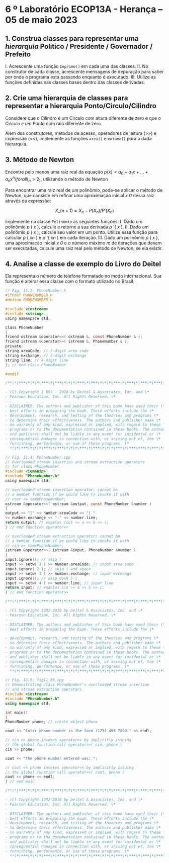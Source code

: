 # 6 º Laboratório ECOP13A - Herança – 05 de maio 2023

## 1. Construa classes para representar uma _hierarquia_ Politico / Presidente / Governador / Prefeito

I. Acrescente uma função `Imprime()` em cada uma das classes.
II. No construtor de cada classe, acrescente mensagens de depuração para saber
por onde o programa está passando enquanto é executado.
III. Utilize as funções definidas nas classes bases dentro das classes derivadas.

## 2. Crie uma hierarquia de classes para representar a hierarquia Ponto/Circulo/Cilindro

Considere que o Cilindro é um Circulo com altura diferente de zero e que o Circulo _é um_ Ponto com raio diferente de zero.

Além dos construtores, métodos de acesso, operadores de leitura (>>) e impressão (<<), implemente as funções `area()` e
`volume()` para a dada hierarquia.

## 3. Método de Newton

Encontre pelo menos uma raiz real da equação $p(x)=a_0 +a_1x+...+a_nx^n /forall ( _n > 2_ )$, utilizando o método de Newton

Para encontrar uma raiz real de um polinômio, pode-se aplicar o método de Newton, que consiste em refinar uma aproximação inicial _x 0_ dessa
raiz através da expressão:

$$ X\_(n+1) = X_n - P(X_n)/P'(X_n)$$

Implemente na classe `Polinômio` as seguintes funções:
I. Dado um polinômio _p_ ( _x_ ), calcule e retorne a sua derivada _p_ '( _x_ ).
II. Dado um polinômio _p_ ( _x_ ), calcule seu valor em um ponto. Utilize essa função
para calcular _p_ ( _xn_ ) e _p_ '( _xn_ ) em cada iteração.
III. Dado um polinômio _p_ ( _x_ ), uma aproximação inicial _x 0_ e o número máximo _m_ de
iterações que devem ser executadas, calcule uma raiz real pelo método de
Newton, se ela existir.

## 4. Analise a classe de exemplo do Livro do Deitel

Ela representa o número de telefone formatado no modo internacional. Sua função é alterar essa classe com o formato utilizado no Brasil.

```h
// Fig. 11.3: PhoneNumber.h
#ifndef PHONENUMBER_H
#define PHONENUMBER_H

#include <iostream>
#include <string>
using namespace std;

class PhoneNumber
{
friend ostream &operator<<( ostream &, const PhoneNumber & );
friend istream &operator>>( istream &, PhoneNumber & );
private:
string areaCode; // 3-digit area code
string exchange; // 3-digit exchange
string line; // 4-digit line
}; // end class PhoneNumber

#endif

/**\*\***\*\*\*\***\*\***\*\*\*\***\*\***\*\*\*\***\*\***\*\***\*\***\*\*\*\***\*\***\*\*\*\***\*\***\*\*\*\***\*\***

- (C) Copyright 1 992 - 2010 by Deitel & Associates, Inc. and \*
- Pearson Education, Inc. All Rights Reserved. \*
- -
- DISCLAIMER: The authors and publisher of this book have used their \*
- best efforts in preparing the book. These efforts include the \*
- development, research, and testing of the theories and programs \*
- to determine their effectiveness. The authors and publisher make \*
- no warranty of any kind, expressed or implied, with regard to these \*
- programs or to the documentation contained in these books. The authors \*
- and publisher shall not be liable in any event for incidental or \*
- consequential damages in connection with, or arising out of, the \*
- furnishing, performance, or use of these programs. \*
  **\*\***\*\*\*\***\*\***\*\*\*\***\*\***\*\*\*\***\*\***\***\*\***\*\*\*\***\*\***\*\*\*\***\*\***\*\*\*\***\*\***/

// Fig. 11.4: PhoneNumber.cpp
// Overloaded stream insertion and stream extraction operators
// for class PhoneNumber.
#include <iomanip>
#include "PhoneNumber.h"
using namespace std;

// overloaded stream insertion operator; cannot be
// a member function if we would like to invoke it with
// cout << somePhoneNumber;
ostream &operator<<( ostream &output, const PhoneNumber &number )
{
output << "(" << number.areaCode << ") "
<< number.exchange << "-" << number.line;
return output; // enables cout << a << b << c;
} // end function operator<<

// overloaded stream extraction operator; cannot be
// a member function if we would like to invoke it with
// cin >> somePhoneNumber;
istream &operator>>( istream &input, PhoneNumber &number )
{
input.ignore(); // skip (
input >> setw( 3 ) >> number.areaCode; // input area code
input.ignore( 2 ); // skip ) and space
input >> setw( 3 ) >> number.exchange; // input exchange
input.ignore(); // skip dash (-)
input >> setw( 4 ) >> number.line; // input line
return input; // enables cin >> a >> b >> c;
} // end function operator>>
```

```cpp
/**\*\***\*\*\*\***\*\***\*\*\*\***\*\***\*\*\*\***\*\***\*\***\*\***\*\*\*\***\*\***\*\*\*\***\*\***\*\*\*\***\*\***

- (C) Copyright 1992-2010 by Deitel & Associates, Inc. and \*
- Pearson Education, Inc. All Rights Reserved. \*
- -
- DISCLAIMER: The authors and publisher of this book have used their \*
- best efforts in preparing the book. These efforts include the \*

- development, research, and testing of the theories and programs \*
- to determine their effectiveness. The authors and publisher make \*
- no warranty of any kind, expressed or implied, with regard to these \*
- programs or to the documentation contained in these books. The authors \*
- and publisher shall not be liable in any event for incidental or \*
- consequential damages in connection with, or arising out of, the \*
- furnishing, performance, or use of these programs. \*
  **\*\***\*\*\*\***\*\***\*\*\*\***\*\***\*\*\*\***\*\***\***\*\***\*\*\*\***\*\***\*\*\*\***\*\***\*\*\*\***\*\***/

// Fig. 11.5: fig11_05.cpp
// Demonstrating class PhoneNumber's overloaded stream insertion
// and stream extraction operators.
#include <iostream>
#include "PhoneNumber.h"
using namespace std;

int main()
{
PhoneNumber phone; // create object phone

cout << "Enter phone number in the form (123) 456-7890:" << endl;

// cin >> phone invokes operator>> by implicitly issuing
// the global function call operator>>( cin, phone )
cin >> phone;

cout << "The phone number entered was: ";

// cout << phone invokes operator<< by implicitly issuing
// the global function call operator<<( cout, phone )
cout << phone << endl;
} // end main

/**\*\***\*\*\*\***\*\***\*\*\*\***\*\***\*\*\*\***\*\***\*\***\*\***\*\*\*\***\*\***\*\*\*\***\*\***\*\*\*\***\*\***

- (C) Copyright 1992-2010 by Deitel & Associates, Inc. and \*
- Pearson Education, Inc. All Rights Reserved. \*
- -
- DISCLAIMER: The authors and publisher of this book have used their \*
- best efforts in preparing the book. These efforts include the \*
- development, research, and testing of the theories and programs \*
- to determine their effectiveness. The authors and publisher make \*
- no warranty of any kind, expressed or implied, with regard to these \*
- programs or to the documentation contained in these books. The authors \*
- and publisher shall not be liable in any event for incidental or \*
- consequential damages in connection with, or arising out of, the \*
- furnishing, performance, or use of these programs. \*
  **\*\***\*\*\*\***\*\***\*\*\*\***\*\***\*\*\*\***\*\***\*\***\*\***\*\*\*\***\*\***\*\*\*\***\*\***\*\*\*\***\*\***/
```
